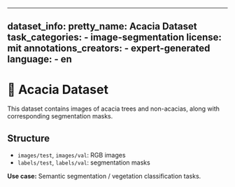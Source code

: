 
---
dataset_info:
  pretty_name: Acacia Dataset
  task_categories:
    - image-segmentation
  license: mit
  annotations_creators:
    - expert-generated
  language:
    - en
---

# 🌿 Acacia Dataset

This dataset contains images of acacia trees and non-acacias, along with corresponding segmentation masks.

## Structure

- `images/test`, `images/val`: RGB images  
- `labels/test`, `labels/val`: segmentation masks  

**Use case:** Semantic segmentation / vegetation classification tasks.
